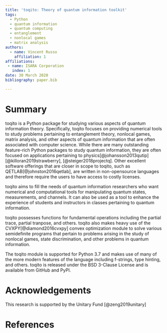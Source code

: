 ```yaml
---
title: 'toqito: Theory of quantum information toolkit'
tags:
  - Python
  - quantum information
  - quantum computing
  - entanglement
  - nonlocal games
  - matrix analysis
authors:
  - name: Vincent Russo
    affiliation: 1 
affiliations:
 - name: ISARA Corporation
   index: 1
date: 30 March 2020
bibliography: paper.bib

---
```


# Summary

toqito is a Python package for studying various aspects of quantum information
theory. Specifically, toqito focuses on providing numerical tools to study
problems pertaining to entanglement theory, nonlocal games, matrix analysis,
and other aspects of quantum information that are often associated with
computer science. While there are many outstanding feature-rich Python packages
to study quantum information, they are often focused on applications pertaining
to physics[@johansson2013qutip] [@killoran2019strawberry], [@steiger2018projectq].
Other excellent software offerings that are closer in scope to toqito, such as
QETLAB[@johnston2016qetlab], are written in non-opensource languages and
therefore require the users to have access to costly licenses.

toqito aims to fill the needs of quantum information researchers who want
numerical and computational tools for manipulating quantum states,
measurements, and channels. It can also be used as a tool to enhance the
experience of students and instructors in classes pertaining to quantum
information. 

toqito possesses functions for fundamental operations including the partial
trace, partial tranpose, and others. toqito also makes heavy use of the
CVXPY[@diamond2016cvxpy] convex optimization module to solve various
semidefinite programs that pertain to problems arising in the study of nonlocal
games, state discrimination, and other problems in quantum information.

The toqito module is supported for Python 3.7 and makes use of many of the more
modern features of the language including f-strings, type hinting, and others.
toqito is released under the BSD 3-Clause License and is available from GitHub
and PyPI.

# Acknowledgements
This research is supported by the Unitary Fund [@zeng2019unitary]

# References

